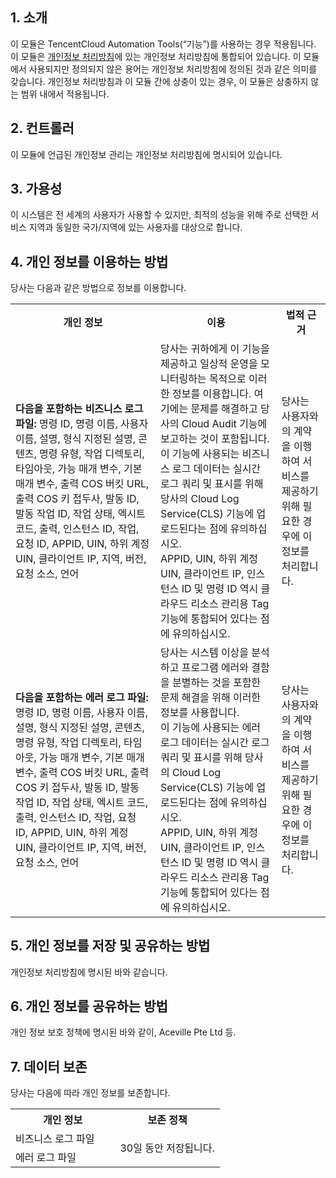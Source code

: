 
## 1\. 소개
이 모듈은 TencentCloud Automation Tools(“기능”)를 사용하는 경우 적용됩니다. 이 모듈은 [개인정보 처리방침](https://intl.cloud.tencent.com/document/product/301/17345)에 있는 개인정보 처리방침에 통합되어 있습니다. 이 모듈에서 사용되지만 정의되지 않은 용어는 개인정보 처리방침에 정의된 것과 같은 의미를 갖습니다. 개인정보 처리방침과 이 모듈 간에 상충이 있는 경우, 이 모듈은 상충하지 않는 범위 내에서 적용됩니다.

## 2\. 컨트롤러
이 모듈에 언급된 개인정보 관리는 개인정보 처리방침에 명시되어 있습니다.

## 3\. 가용성
이 시스템은 전 세계의 사용자가 사용할 수 있지만, 최적의 성능을 위해 주로 선택한 서비스 지역과 동일한 국가/지역에 있는 사용자를 대상으로 합니다.

## 4\. 개인 정보를 이용하는 방법
당사는 다음과 같은 방법으로 정보를 이용합니다.

<table>
   <tr>
      <th>개인 정보</th>
      <th>이용</th>
      <th>법적 근거</th>
   </tr>
   <tr>
      <td><b>다음을 포함하는 비즈니스 로그 파일:</b> 명령 ID, 명령 이름, 사용자 이름, 설명, 형식 지정된 설명, 콘텐츠, 명령 유형, 작업 디렉토리, 타임아웃, 가능 매개 변수, 기본 매개 변수, 출력 COS 버킷 URL, 출력 COS 키 접두사, 발동 ID, 발동 작업 ID, 작업 상태, 엑시트 코드, 출력, 인스턴스 ID, 작업, 요청 ID, APPID, UIN, 하위 계정 UIN, 클라이언트 IP, 지역, 버전, 요청 소스, 언어</td>
      <td>당사는 귀하에게 이 기능을 제공하고 일상적 운영을 모니터링하는 목적으로 이러한 정보를 이용합니다. 여기에는 문제를 해결하고 당사의 Cloud Audit 기능에 보고하는 것이 포함됩니다.<br/>이 기능에 사용되는 비즈니스 로그 데이터는 실시간 로그 쿼리 및 표시를 위해 당사의 Cloud Log Service(CLS) 기능에 업로드된다는 점에 유의하십시오.<br/>APPID, UIN, 하위 계정 UIN, 클라이언트 IP, 인스턴스 ID 및 명령 ID 역시 클라우드 리소스 관리용 Tag 기능에 통합되어 있다는 점에 유의하십시오.</td>
      <td>당사는 사용자와의 계약을 이행하여 서비스를 제공하기 위해 필요한 경우에 이 정보를 처리합니다.</td>
     </tr>
   <tr>
       <td><b>다음을 포함하는 에러 로그 파일:</b> 명령 ID, 명령 이름, 사용자 이름, 설명, 형식 지정된 설명, 콘텐츠, 명령 유형, 작업 디렉토리, 타임아웃, 가능 매개 변수, 기본 매개 변수, 출력 COS 버킷 URL, 출력 COS 키 접두사, 발동 ID, 발동 작업 ID, 작업 상태, 엑시트 코드, 출력, 인스턴스 ID, 작업, 요청 ID, APPID, UIN, 하위 계정 UIN, 클라이언트 IP, 지역, 버전, 요청 소스, 언어</td>
      <td>당사는 시스템 이상을 분석하고 프로그램 에러와 결함을 분별하는 것을 포함한 문제 해결을 위해 이러한 정보를 사용합니다.<br/>이 기능에 사용되는 에러 로그 데이터는 실시간 로그 쿼리 및 표시를 위해 당사의 Cloud Log Service(CLS) 기능에 업로드된다는 점에 유의하십시오.<br/>APPID, UIN, 하위 계정 UIN, 클라이언트 IP, 인스턴스 ID 및 명령 ID 역시 클라우드 리소스 관리용 Tag 기능에 통합되어 있다는 점에 유의하십시오. </td>
      <td>당사는 사용자와의 계약을 이행하여 서비스를 제공하기 위해 필요한 경우에 이 정보를 처리합니다.</td>
    </tr>
   <tr>
</table> 




## 5\. 개인 정보를 저장 및 공유하는 방법
개인정보 처리방침에 명시된 바와 같습니다.

## 6\. 개인 정보를 공유하는 방법
개인 정보 보호 정책에 명시된 바와 같이, Aceville Pte Ltd 등.

## 7\. 데이터 보존
당사는 다음에 따라 개인 정보를 보존합니다.

<table>
  <tr><th style="width: 50%;">개인 정보</th><th style="width: 50%;">보존 정책</th></tr>
    <tr>
      <td>비즈니스 로그 파일 </td>
    <td rowspan=2>30일 동안 저장됩니다.</td>
   <tr>   
	<td>에러 로그 파일</td>
	</tr>
</table>
